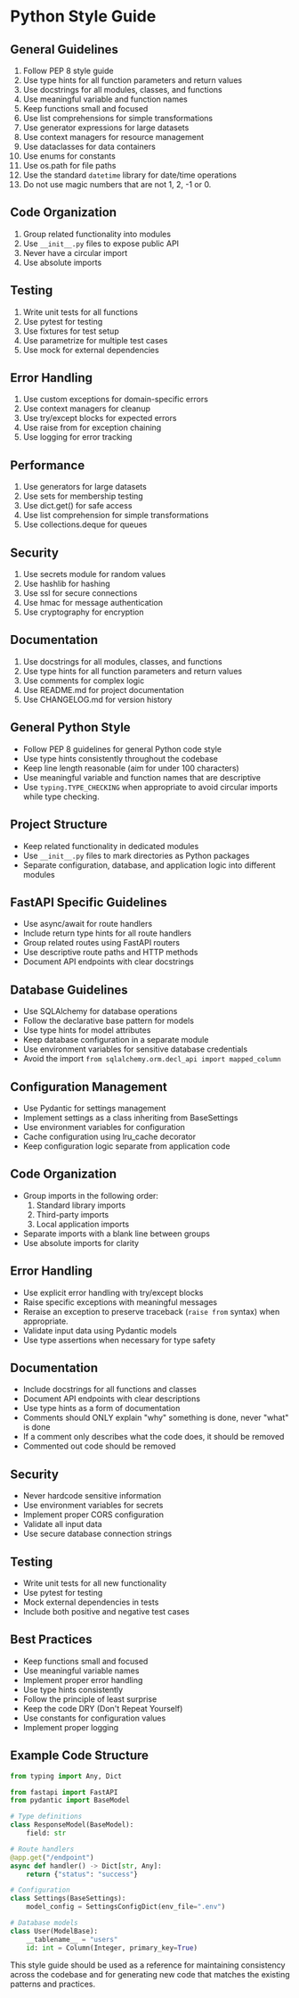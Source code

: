 # Python Style Guide

## General Guidelines

1. Follow PEP 8 style guide
2. Use type hints for all function parameters and return values
3. Use docstrings for all modules, classes, and functions
4. Use meaningful variable and function names
5. Keep functions small and focused
6. Use list comprehensions for simple transformations
7. Use generator expressions for large datasets
8. Use context managers for resource management
9. Use dataclasses for data containers
10. Use enums for constants
11. Use os.path for file paths
12. Use the standard `datetime` library for date/time operations
13. Do not use magic numbers that are not 1, 2, -1 or 0.

## Code Organization

1. Group related functionality into modules
2. Use `__init__.py` files to expose public API
3. Never have a circular import
4. Use absolute imports

## Testing

1. Write unit tests for all functions
2. Use pytest for testing
3. Use fixtures for test setup
4. Use parametrize for multiple test cases
5. Use mock for external dependencies

## Error Handling

1. Use custom exceptions for domain-specific errors
2. Use context managers for cleanup
3. Use try/except blocks for expected errors
4. Use raise from for exception chaining
5. Use logging for error tracking

## Performance

1. Use generators for large datasets
2. Use sets for membership testing
3. Use dict.get() for safe access
4. Use list comprehension for simple transformations
5. Use collections.deque for queues

## Security

1. Use secrets module for random values
2. Use hashlib for hashing
3. Use ssl for secure connections
4. Use hmac for message authentication
5. Use cryptography for encryption

## Documentation

1. Use docstrings for all modules, classes, and functions
2. Use type hints for all function parameters and return values
3. Use comments for complex logic
4. Use README.md for project documentation
5. Use CHANGELOG.md for version history

## General Python Style

- Follow PEP 8 guidelines for general Python code style
- Use type hints consistently throughout the codebase
- Keep line length reasonable (aim for under 100 characters)
- Use meaningful variable and function names that are descriptive
- Use `typing.TYPE_CHECKING` when appropriate to avoid circular imports while type checking.

## Project Structure

- Keep related functionality in dedicated modules
- Use `__init__.py` files to mark directories as Python packages
- Separate configuration, database, and application logic into different modules

## FastAPI Specific Guidelines

- Use async/await for route handlers
- Include return type hints for all route handlers
- Group related routes using FastAPI routers
- Use descriptive route paths and HTTP methods
- Document API endpoints with clear docstrings

## Database Guidelines

- Use SQLAlchemy for database operations
- Follow the declarative base pattern for models
- Use type hints for model attributes
- Keep database configuration in a separate module
- Use environment variables for sensitive database credentials
- Avoid the import `from sqlalchemy.orm.decl_api import mapped_column`

## Configuration Management

- Use Pydantic for settings management
- Implement settings as a class inheriting from BaseSettings
- Use environment variables for configuration
- Cache configuration using lru_cache decorator
- Keep configuration logic separate from application code

## Code Organization

- Group imports in the following order:
  1. Standard library imports
  2. Third-party imports
  3. Local application imports
- Separate imports with a blank line between groups
- Use absolute imports for clarity

## Error Handling

- Use explicit error handling with try/except blocks
- Raise specific exceptions with meaningful messages
- Reraise an exception to preserve traceback (`raise from` syntax) when appropriate.
- Validate input data using Pydantic models
- Use type assertions when necessary for type safety

## Documentation

- Include docstrings for all functions and classes
- Document API endpoints with clear descriptions
- Use type hints as a form of documentation
- Comments should ONLY explain "why" something is done, never "what" is done
- If a comment only describes what the code does, it should be removed
- Commented out code should be removed

## Security

- Never hardcode sensitive information
- Use environment variables for secrets
- Implement proper CORS configuration
- Validate all input data
- Use secure database connection strings

## Testing

- Write unit tests for all new functionality
- Use pytest for testing
- Mock external dependencies in tests
- Include both positive and negative test cases

## Best Practices

- Keep functions small and focused
- Use meaningful variable names
- Implement proper error handling
- Use type hints consistently
- Follow the principle of least surprise
- Keep the code DRY (Don't Repeat Yourself)
- Use constants for configuration values
- Implement proper logging

## Example Code Structure

```python
from typing import Any, Dict

from fastapi import FastAPI
from pydantic import BaseModel

# Type definitions
class ResponseModel(BaseModel):
    field: str

# Route handlers
@app.get("/endpoint")
async def handler() -> Dict[str, Any]:
    return {"status": "success"}

# Configuration
class Settings(BaseSettings):
    model_config = SettingsConfigDict(env_file=".env")

# Database models
class User(ModelBase):
    __tablename__ = "users"
    id: int = Column(Integer, primary_key=True)
```

This style guide should be used as a reference for maintaining consistency across the codebase and for generating new code that matches the existing patterns and practices.
